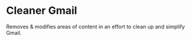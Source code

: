 Cleaner Gmail
=============

Removes & modifies areas of content in an effort to clean up and simplify Gmail.
